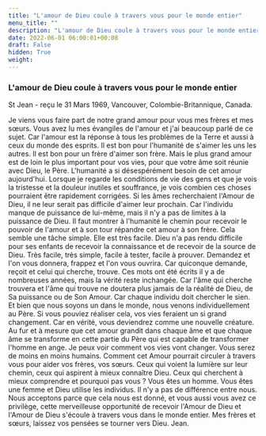 ```yaml
---
title: "L'amour de Dieu coule à travers vous pour le monde entier"
menu_title: ""
description: "L'amour de Dieu coule à travers vous pour le monde entier"
date: 2022-06-01 06:00:01+00:08
draft: False
hidden: True
weight:
---
```

### L'amour de Dieu coule à travers vous pour le monde entier

St Jean - reçu le 31 Mars 1969, Vancouver, Colombie-Britannique, Canada.

Je viens vous faire part de notre grand amour pour vous mes frères et mes sœurs. Vous avez lu mes évangiles de l'amour et j'ai beaucoup parlé de ce sujet. Car l'amour est la réponse à tous les problèmes de la Terre et aussi à ceux du monde des esprits. Il est bon pour l'humanité de s'aimer les uns les autres. Il est bon pour un frère d'aimer son frère. Mais le plus grand amour est de loin le plus important pour vos vies, pour que votre âme soit réunie avec Dieu, le Père. L'humanité a si désespérément besoin de cet amour aujourd'hui. Lorsque je regarde les conditions de vie des gens et que je vois la tristesse et la douleur inutiles et souffrance, je vois combien ces choses pourraient être rapidement corrigées. Si les âmes recherchaient l'Amour de Dieu, il ne leur serait pas difficile d'aimer leur prochain. Car l'individu manque de puissance de lui-même, mais il n'y a pas de limites à la puissance de Dieu. Il faut montrer à l'humanité le chemin pour recevoir le pouvoir de l'amour et à son tour répandre cet amour à son frère. Cela semble une tâche simple. Elle est très facile. Dieu n'a pas rendu difficile pour ses enfants de recevoir la connaissance et de recevoir de la source de Dieu. Très facile, très simple, facile à tester, facile à prouver. Demandez et l'on vous donnera, frappez et l'on vous ouvrira. Car quiconque demande, reçoit et celui qui cherche, trouve. Ces mots ont été écrits il y a de nombreuses années, mais la vérité reste inchangée. Car l'âme qui cherche trouvera et l'âme qui trouve ne doutera plus jamais de la réalité de Dieu, de Sa puissance ou de Son Amour. Car chaque individu doit chercher le sien. Et bien que nous soyons un dans le monde, nous venons individuellement au Père. Si vous pouviez réaliser cela, vos vies feraient un si grand changement. Car en vérité, vous deviendrez comme une nouvelle créature. Au fur et à mesure que cet amour grandit dans chaque âme et que chaque âme se transforme en cette partie du Père qui est capable de transformer l'homme en ange. Je peux voir comment vos vies vont changer. Vous serez de moins en moins humains. Comment cet Amour pourrait circuler à travers vous pour aider vos frères, vos sœurs. Ceux qui voient la lumière sur leur chemin, ceux qui aspirent à mieux connaître Dieu. Ceux qui cherchent à mieux comprendre et pourquoi pas vous ? Vous êtes un homme. Vous êtes une femme et Dieu utilise les individus. Il n'y a pas de différence entre nous. Nous acceptons parce que cela nous est donné, et vous aussi vous avez ce privilège, cette merveilleuse opportunité de recevoir l'Amour de Dieu et l'Amour de Dieu s'écoule à travers vous dans le monde entier. Mes frères et sœurs, laissez vos pensées se tourner vers Dieu. Jean.
